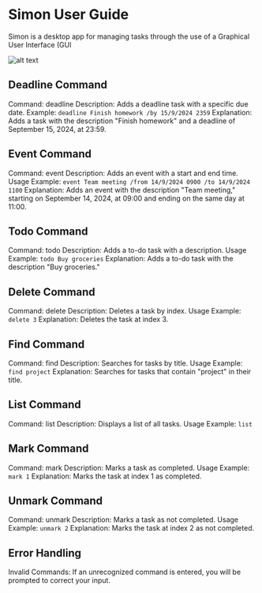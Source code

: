 # Simon User Guide


Simon is a desktop app for managing tasks through the use of a Graphical User Interface (GUI

![alt text](https://github.com/yuvrajaryan/ip/blob/master/docs/Ui.png)

## Deadline Command

Command: deadline
Description: Adds a deadline task with a specific due date.
Example: `deadline Finish homework /by 15/9/2024 2359`
Explanation: Adds a task with the description "Finish homework" and a deadline of September 15, 2024, at 23:59.

## Event Command

Command: event
Description: Adds an event with a start and end time.
Usage Example: `event Team meeting /from 14/9/2024 0900 /to 14/9/2024 1100`
Explanation: Adds an event with the description "Team meeting," starting on September 14, 2024, at 09:00 and ending on the same day at 11:00.

## Todo Command

Command: todo
Description: Adds a to-do task with a description.
Usage Example: `todo Buy groceries`
Explanation: Adds a to-do task with the description "Buy groceries."


## Delete Command

Command: delete
Description: Deletes a task by index.
Usage Example: `delete 3`
Explanation: Deletes the task at index 3.

## Find Command

Command: find
Description: Searches for tasks by title.
Usage Example: `find project`
Explanation: Searches for tasks that contain "project" in their title.

## List Command

Command: list
Description: Displays a list of all tasks.
Usage Example: `list`

## Mark Command

Command: mark
Description: Marks a task as completed.
Usage Example: `mark 1`
Explanation: Marks the task at index 1 as completed.

## Unmark Command

Command: unmark
Description: Marks a task as not completed.
Usage Example: `unmark 2`
Explanation: Marks the task at index 2 as not completed.



## Error Handling
Invalid Commands: If an unrecognized command is entered, you will be prompted to correct your input.
